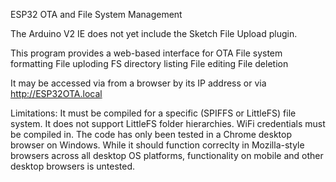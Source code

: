ESP32 OTA and File System Management

The Arduino V2 IE does not yet include the Sketch File Upload plugin.

This program provides a web-based interface for
OTA
File system formatting
File uploding
FS directory listing
File editing
File deletion

It may be accessed via from a browser by its IP address or via http://ESP32OTA.local


Limitations:
It must be compiled for  a specific (SPIFFS or LittleFS) file system.
It does not support LittleFS folder hierarchies.
WiFi credentials must be compiled in.
The code has only been tested in a Chrome desktop browser on Windows. While it should function correclty in Mozilla-style browsers across all desktop OS platforms, functionality on mobile and other desktop browsers is untested.